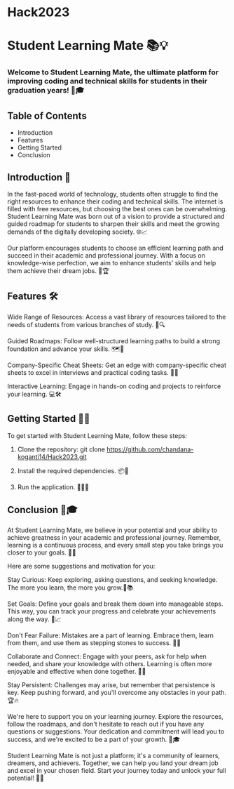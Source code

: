 # Hack2023

# Student Learning Mate 📚💡
### Welcome to Student Learning Mate, the ultimate platform for improving coding and technical skills for students in their graduation years! 🚀🎓

## Table of Contents
+ Introduction
+ Features
+ Getting Started
+ Conclusion

## Introduction 🌟
In the fast-paced world of technology, students often struggle to find the right resources to enhance their coding and technical skills. The internet is filled with free resources, but choosing the best ones can be overwhelming. Student Learning Mate was born out of a vision to provide a structured and guided roadmap for students to sharpen their skills and meet the growing demands of the digitally developing society. 🌐📈

Our platform encourages students to choose an efficient learning path and succeed in their academic and professional journey. With a focus on knowledge-wise perfection, we aim to enhance students' skills and help them achieve their dream jobs. 🎯🏆

## Features 🛠️
Wide Range of Resources: Access a vast library of resources tailored to the needs of students from various branches of study. 📖🔍

Guided Roadmaps: Follow well-structured learning paths to build a strong foundation and advance your skills. 🗺️🚀

Company-Specific Cheat Sheets: Get an edge with company-specific cheat sheets to excel in interviews and practical coding tasks. 📝🤝

Interactive Learning: Engage in hands-on coding and projects to reinforce your learning. 💻🛠️

## Getting Started 🚀🔧
To get started with Student Learning Mate, follow these steps:

1. Clone the repository:
   git clone https://github.com/chandana-koganti14/Hack2023.git

2. Install the required dependencies. 📦🔧

3. Run the application. 🚀👨‍💻

## Conclusion 🌟🎓
At Student Learning Mate, we believe in your potential and your ability to achieve greatness in your academic and professional journey. Remember, learning is a continuous process, and every small step you take brings you closer to your goals. 💪🌠

Here are some suggestions and motivation for you:

Stay Curious: Keep exploring, asking questions, and seeking knowledge. The more you learn, the more you grow.🤔📚

Set Goals: Define your goals and break them down into manageable steps. This way, you can track your progress and celebrate your achievements along the way. 🎯📈

Don't Fear Failure: Mistakes are a part of learning. Embrace them, learn from them, and use them as stepping stones to success. 🚀🧠

Collaborate and Connect: Engage with your peers, ask for help when needed, and share your knowledge with others. Learning is often more enjoyable and effective when done together. 🤝👥

Stay Persistent: Challenges may arise, but remember that persistence is key. Keep pushing forward, and you'll overcome any obstacles in your path. 🏆🔥

We're here to support you on your learning journey. Explore the resources, follow the roadmaps, and don't hesitate to reach out if you have any questions or suggestions. Your dedication and commitment will lead you to success, and we're excited to be a part of your growth. 🚀🎓

Student Learning Mate is not just a platform; it's a community of learners, dreamers, and achievers. Together, we can help you land your dream job and excel in your chosen field. Start your journey today and unlock your full potential! 🌠🎉


